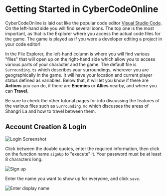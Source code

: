 # Getting Started in CyberCodeOnline

CyberCodeOnline is laid out like the popular code editor [Visual Studio Code](https://code.visualstudio.com/). On the left-hand side you will find several icons. The top one is the most important, as that is the Explorer where you access the actual code files for the game. The game is played as if you were a developer editing a project in your code editor!

In the File Explorer, the left-hand column is where you will find various "files" that will open up on the right-hand side which allow you to access various parts of your character and the game. The default file is `Surrounding.ts` which describes your surroundings, wherever you are geographically in the game. It will have your location and current player status defined as variables. Below that, it will let you know if there are **Actions** you can do, if there are **Enemies** or **Allies** nearby, and where you can **Travel**.

Be sure to check the other tutorial pages for info discussing the features of the various files such as `Surrounding.md` which discusses the areas of Shangri La and how to travel between them.

## Account Creation & Login

![Login Screenshot](../resources/login.png)

Click between the double quotes, enter the required information, then click on the function name `signUp` to "execute" it.  Your password must be at least 8 characters long.

![Sign up](../resources/signup.png)

Enter the name you want to show up for everyone, and click `save`.

![Enter display name](../resources/displayname.png)
